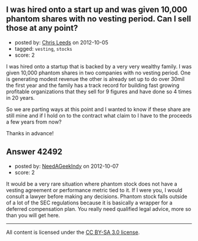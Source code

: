 ## I was hired onto a start up and was given 10,000 phantom shares with no vesting period. Can I sell those at any point?

- posted by: [Chris Leeds](https://stackexchange.com/users/-1/20022-chris-leeds) on 2012-10-05
- tagged: `vesting`, `stocks`
- score: 2

I was hired onto a startup that is backed by a very very wealthy family. I was given 10,000 phantom shares in two companies with no vesting period. One is generating modest revenue the other is already set up to do over 30mil the first year and the family has a track record for building fast growing profitable organizations that they sell for 9 figures and have done so 4 times in 20 years.

So we are parting ways at this point and I wanted to know if these share are still mine and if I hold on to the contract what claim to I have to the proceeds a few years from now?

Thanks in advance!


## Answer 42492

- posted by: [NeedAGeekIndy](https://stackexchange.com/users/-1/19608-needageekindy) on 2012-10-07
- score: 2

It would be a very rare situation where phantom stock does not have a vesting agreement or performance metric tied to it.  If I were you, I would consult a lawyer before making any decisions.  Phantom stock falls outside of a lot of the SEC regulations because it is basically a wrapper for a deferred compensation plan.  You really need qualified legal advice, more so than you will get here.



---

All content is licensed under the [CC BY-SA 3.0 license](https://creativecommons.org/licenses/by-sa/3.0/).
